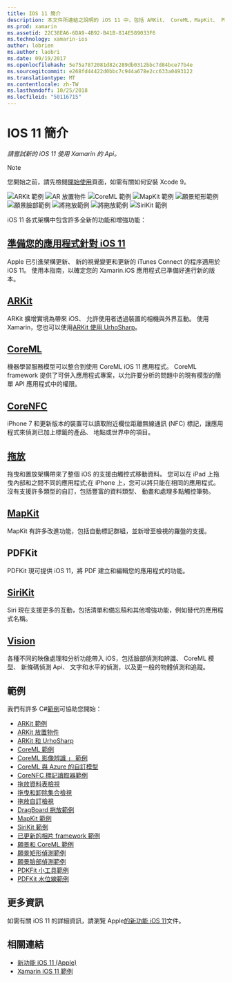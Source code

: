```yaml
---
title: IOS 11 簡介
description: 本文件所連結之說明的 iOS 11 中，包括 ARKit、 CoreML，MapKit、 PDFKit、 SiriKit、 視覺架構中，等功能的各種指南。
ms.prod: xamarin
ms.assetid: 22C38EA6-6DA9-4B92-B41B-814E589033F6
ms.technology: xamarin-ios
author: lobrien
ms.author: laobri
ms.date: 09/19/2017
ms.openlocfilehash: 5e75a7872081d82c289db0312bbc7d84bce77b4e
ms.sourcegitcommit: e268fd44422d0bbc7c944a678e2cc633a0493122
ms.translationtype: MT
ms.contentlocale: zh-TW
ms.lasthandoff: 10/25/2018
ms.locfileid: "50116715"
---
```

# <a name="introduction-to-ios-11"></a>IOS 11 簡介

_請嘗試新的 iOS 11 使用 Xamarin 的 Api。_

> [!NOTE]
> 您開始之前，請先檢閱[開始使用](get-started.md)頁面，如需有關如何安裝 Xcode 9。

![ARKit 範例](images/arkit.png) ![AR 放置物件](images/arkit2.png) ![CoreML 範例](images/coreml.png) ![MapKit 範例](images/mapkit.png) ![願景矩形範例](images/vision1.png) ![願景臉部範例](images/vision2.png) ![將拖放範例](images/drag-drop.png) ![將拖放範例](images/drag-drop2.png) ![SiriKit 範例](images/sirikit.png)

iOS 11 各式架構中包含許多全新的功能和增強功能：

## <a name="preparing-your-app-for-ios-11updating-your-appindexmd"></a>[準備您的應用程式針對 iOS 11](updating-your-app/index.md)

Apple 已引進架構更新、 新的視覺變更和更新的 iTunes Connect 的程序適用於 iOS 11。 使用本指南，以確定您的 Xamarin.iOS 應用程式已準備好進行新的版本。

## <a name="arkitarkitindexmd"></a>[ARKit](arkit/index.md)

ARKit 擴增實境為帶來 iOS、 允許使用者透過裝置的相機與外界互動。
使用 Xamarin，您也可以使用[ARKit 使用 UrhoSharp](arkit/urhosharp.md)。

## <a name="coremlcoremlmd"></a>[CoreML](coreml.md)

機器學習服務模型可以整合到使用 CoreML iOS 11 應用程式。 CoreML framework 提供了可併入應用程式專案，以允許要分析的問題中的現有模型的簡單 API 應用程式中的權限。

## <a name="corenfccorenfcmd"></a>[CoreNFC](corenfc.md)

iPhone 7 和更新版本的裝置可以讀取附近欄位距離無線通訊 (NFC) 標記，讓應用程式來偵測已加上標籤的產品、 地點或世界中的項目。

## <a name="drag-and-dropdrag-and-dropmd"></a>[拖放](drag-and-drop.md)

拖曳和置放架構帶來了整個 iOS 的支援由觸控式移動資料。 您可以在 iPad 上拖曳內部和之間不同的應用程式;在 iPhone 上，您可以將只能在相同的應用程式。 沒有支援許多類型的自訂，包括豐富的資料類型、 動畫和處理多點觸控筆勢。

## <a name="mapkitmapkitmd"></a>[MapKit](mapkit.md)

MapKit 有許多改進功能，包括自動標記群組，並新增至檢視的羅盤的支援。

## <a name="pdfkit"></a>PDFKit

PDFKit 現可提供 iOS 11，將 PDF 建立和編輯您的應用程式的功能。

## <a name="sirikitsirikitmd"></a>[SiriKit](sirikit.md)

Siri 現在支援更多的互動，包括清單和備忘稿和其他增強功能，例如替代的應用程式名稱。

## <a name="visionvisionmd"></a>[Vision](vision.md)

各種不同的映像處理和分析功能帶入 iOS，包括臉部偵測和辨識、 CoreML 模型、 新條碼偵測 Api、 文字和水平的偵測，以及更一般的物體偵測和追蹤。

## <a name="samples"></a>範例

我們有許多 C#[範例](https://developer.xamarin.com/samples/ios/iOS11/)可協助您開始：

* [ARKit 範例](https://developer.xamarin.com/samples/monotouch/ios11/ARKitSample/)
* [ARKit 放置物件](https://developer.xamarin.com/samples/monotouch/ios11/ARKitPlacingObjects/)
* [ARKit 和 UrhoSharp](arkit/urhosharp.md)
* [CoreML 範例](https://developer.xamarin.com/samples/monotouch/ios11/CoreML)
* [CoreML 影像辨識 」 範例](https://developer.xamarin.com/samples/monotouch/ios11/CoreMLImageRecognition)
* [CoreML 與 Azure 的自訂模型](https://developer.xamarin.com/samples/monotouch/ios11/CoreMLAzureModel)
* [CoreNFC 標記讀取器範例](https://developer.xamarin.com/samples/monotouch/ios11/NFCTagReader/)
* [拖放資料表檢視](https://developer.xamarin.com/samples/monotouch/ios11/DragAndDropTableView)
* [拖曳和卸除集合檢視](https://developer.xamarin.com/samples/monotouch/ios11/DragAndDropCollectionView)
* [拖放自訂檢視](https://developer.xamarin.com/samples/monotouch/ios11/DragAndDropCustomView)
* [DragBoard 拖放範例](https://developer.xamarin.com/samples/monotouch/ios11/DragAndDropDragBoard)
* [MapKit 範例](https://developer.xamarin.com/samples/monotouch/ios11/MapKitSample)
* [SiriKit 範例](https://developer.xamarin.com/samples/monotouch/ios11/SiriKitSample/)
* [已更新的相片 framework 範例](https://developer.xamarin.com/samples/monotouch/ios11/SamplePhotoApp/)
* [願景和 CoreML 範例](https://developer.xamarin.com/samples/monotouch/ios11/CoreMLVision)
* [願景矩形偵測範例](https://developer.xamarin.com/samples/monotouch/ios11/VisionRects)
* [願景臉部偵測範例](https://developer.xamarin.com/samples/monotouch/ios11/VisionFaces)
* [PDKFit 小工具範例](https://developer.xamarin.com/samples/monotouch/ios11/PDFAnnotationWidgetsAdvanced)
* [PDFKit 水位線範例](https://developer.xamarin.com/samples/monotouch/ios11/PDFDocumentWatermark)

## <a name="more-information"></a>更多資訊

如需有關 iOS 11 的詳細資訊，請瀏覽 Apple[的新功能 iOS 11](https://developer.apple.com/ios/)文件。


## <a name="related-links"></a>相關連結

- [新功能 iOS 11 (Apple)](https://developer.apple.com/ios/)
- [Xamarin iOS 11 範例](https://developer.xamarin.com/samples/ios/iOS11/)
